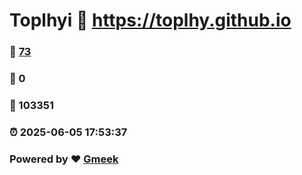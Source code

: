 # Toplhyi :link: https://toplhy.github.io 
### :page_facing_up: [73](https://toplhy.github.io/tag.html) 
### :speech_balloon: 0 
### :hibiscus: 103351 
### :alarm_clock: 2025-06-05 17:53:37 
### Powered by :heart: [Gmeek](https://github.com/Meekdai/Gmeek)
